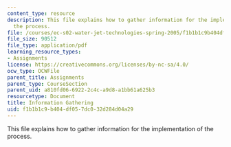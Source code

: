 ```yaml
---
content_type: resource
description: This file explains how to gather information for the implementation of
  the process.
file: /courses/ec-s02-water-jet-technologies-spring-2005/f1b1b1c9b404df057dc032d284d04a29_MITEC_S02S05_3_info_gather.pdf
file_size: 90512
file_type: application/pdf
learning_resource_types:
- Assignments
license: https://creativecommons.org/licenses/by-nc-sa/4.0/
ocw_type: OCWFile
parent_title: Assignments
parent_type: CourseSection
parent_uid: a810fd06-6922-2c4c-a9d8-a1bb61a625b3
resourcetype: Document
title: Information Gathering
uid: f1b1b1c9-b404-df05-7dc0-32d284d04a29
---
```

This file explains how to gather information for the implementation of the process.